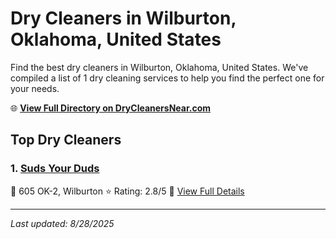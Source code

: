 # Dry Cleaners in Wilburton, Oklahoma, United States

Find the best dry cleaners in Wilburton, Oklahoma, United States. We've compiled a list of 1 dry cleaning services to help you find the perfect one for your needs.

🌐 **[View Full Directory on DryCleanersNear.com](https://drycleanersnear.com/city/US/Oklahoma/Wilburton)**

## Top Dry Cleaners

### 1. [Suds Your Duds](https://drycleanersnear.com/dryCleaner/687464aafe965d416471ee9c/suds-your-duds)
📍 605 OK-2, Wilburton
⭐ Rating: 2.8/5
🔗 [View Full Details](https://drycleanersnear.com/dryCleaner/687464aafe965d416471ee9c/suds-your-duds)


---

*Last updated: 8/28/2025*
